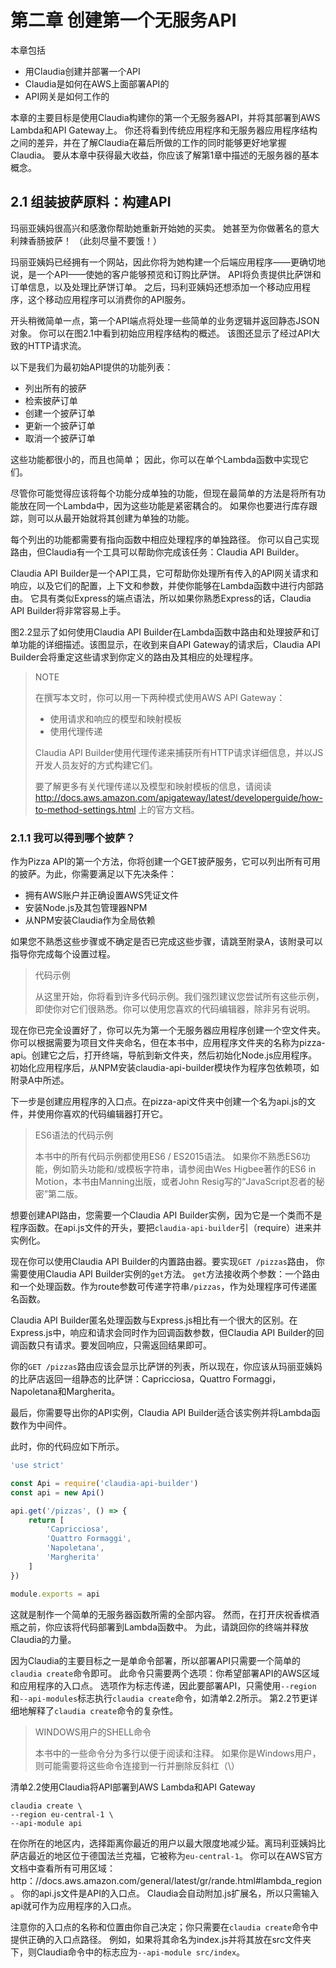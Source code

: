 # 第二章 创建第一个无服务API

本章包括

- 用Claudia创建并部署一个API
- Claudia是如何在AWS上面部署API的
- API网关是如何工作的

本章的主要目标是使用Claudia构建你的第一个无服务器API，并将其部署到AWS Lambda和API Gateway上。 你还将看到传统应用程序和无服务器应用程序结构之间的差异，并在了解Claudia在幕后所做的工作的同时能够更好地掌握Claudia。 要从本章中获得最大收益，你应该了解第1章中描述的无服务器的基本概念。

## 2.1 组装披萨原料：构建API

玛丽亚姨妈很高兴和感激你帮助她重新开始她的买卖。 她甚至为你做著名的意大利辣香肠披萨！ （此刻尽量不要饿！）

玛丽亚姨妈已经拥有一个网站，因此你将为她构建一个后端应用程序——更确切地说，是一个API——使她的客户能够预览和订购比萨饼。 API将负责提供比萨饼和订单信息，以及处理比萨饼订单。 之后，玛利亚姨妈还想添加一个移动应用程序，这个移动应用程序可以消费你的API服务。

开头稍微简单一点，第一个API端点将处理一些简单的业务逻辑并返回静态JSON对象。 你可以在图2.1中看到初始应用程序结构的概述。 该图还显示了经过API大致的HTTP请求流。

以下是我们为最初始API提供的功能列表：

- 列出所有的披萨
- 检索披萨订单
- 创建一个披萨订单
- 更新一个披萨订单
- 取消一个披萨订单

这些功能都很小的，而且也简单； 因此，你可以在单个Lambda函数中实现它们。

尽管你可能觉得应该将每个功能分成单独的功能，但现在最简单的方法是将所有功能放在同一个Lambda中，因为这些功能是紧密耦合的。 如果你也要进行库存跟踪，则可以从最开始就将其创建为单独的功能。

每个列出的功能都需要有指向函数中相应处理程序的单独路径。 你可以自己实现路由，但Claudia有一个工具可以帮助你完成该任务：Claudia API Builder。

Claudia API Builder是一个API工具，它可帮助你处理所有传入的API网关请求和响应，以及它们的配置，上下文和参数，并使你能够在Lambda函数中进行内部路由。 它具有类似Express的端点语法，所以如果你熟悉Express的话，Claudia API Builder将非常容易上手。

图2.2显示了如何使用Claudia API Builder在Lambda函数中路由和处理披萨和订单功能的详细描述。该图显示，在收到来自API Gateway的请求后，Claudia API Builder会将重定这些请求到你定义的路由及其相应的处理程序。

> NOTE
>
> 在撰写本文时，你可以用一下两种模式使用AWS API Gateway：
>
> - 使用请求和响应的模型和映射模板
> - 使用代理传递
>
> Claudia API Builder使用代理传递来捕获所有HTTP请求详细信息，并以JS开发人员友好的方式构建它们。
>
> 要了解更多有关代理传递以及模型和映射模板的信息，请阅读 http://docs.aws.amazon.com/apigateway/latest/developerguide/how-to-method-settings.html 上的官方文档。

### 2.1.1 我可以得到哪个披萨？

作为Pizza API的第一个方法，你将创建一个GET披萨服务，它可以列出所有可用的披萨。为此，你需要满足以下先决条件：

- 拥有AWS账户并正确设置AWS凭证文件
- 安装Node.js及其包管理器NPM
- 从NPM安装Claudia作为全局依赖

如果您不熟悉这些步骤或不确定是否已完成这些步骤，请跳至附录A，该附录可以指导你完成每个设置过程。

> 代码示例
>
> 从这里开始，你将看到许多代码示例。我们强烈建议您尝试所有这些示例，即使你对它们很熟悉。你可以使用您喜欢的代码编辑器，除非另有说明。

现在你已完全设置好了，你可以先为第一个无服务器应用程序创建一个空文件夹。你可以根据需要为项目文件夹命名，但在本书中，应用程序文件夹的名称为pizza-api。创建它之后，打开终端，导航到新文件夹，然后初始化Node.js应用程序。初始化应用程序后，从NPM安装claudia-api-builder模块作为程序包依赖项，如附录A中所述。

下一步是创建应用程序的入口点。在pizza-api文件夹中创建一个名为api.js的文件，并使用你喜欢的代码编辑器打开它。

> ES6语法的代码示例
>
> 本书中的所有代码示例都使用ES6 / ES2015语法。 如果你不熟悉ES6功能，例如箭头功能和/或模板字符串，请参阅由Wes Higbee著作的ES6 in Motion，本书由Manning出版，或者John Resig写的“JavaScript忍者的秘密”第二版。

想要创建API路由，您需要一个Claudia API Builder实例，因为它是一个类而不是程序函数。在api.js文件的开头，要把`claudia-api-builder`引（require）进来并实例化。

现在你可以使用Claudia API Builder的内置路由器。要实现`GET /pizzas`路由， 你需要使用Claudia API Builder实例的`get`方法。 `get`方法接收两个参数：一个路由和一个处理函数。作为route参数可传递字符串`/pizzas`，作为处理程序可传递匿名函数。

Claudia API Builder匿名处理函数与Express.js相比有一个很大的区别。在Express.js中，响应和请求会同时作为回调函数参数，但Claudia API Builder的回调函数只有请求。要发回响应，只需返回结果即可。

你的`GET /pizzas`路由应该会显示比萨饼的列表，所以现在，你应该从玛丽亚姨妈的比萨店返回一组静态的比萨饼：Capricciosa，Quattro Formaggi，Napoletana和Margherita。

最后，你需要导出你的API实例，Claudia API Builder适合该实例并将Lambda函数作为中间件。

此时，你的代码应如下所示。

```javascript
'use strict'

const Api = require('claudia-api-builder')
const api = new Api()

api.get('/pizzas', () => {
    return [
        'Capricciosa',
        'Quattro Formaggi',
        'Napoletana',
        'Margherita'
    ]
})

module.exports = api
```

这就是制作一个简单的无服务器函数所需的全部内容。 然而，在打开庆祝香槟酒瓶之前，你应该将代码部署到Lambda函数中。 为此，请跳回你的终端并释放Claudia的力量。

因为Claudia的主要目标之一是单命令部署，所以部署API只需要一个简单的`claudia create`命令即可。 此命令只需要两个选项：你希望部署API的AWS区域和应用程序的入口点。 选项作为标志传递，因此要部署API，只需使用`--region`和`--api-modules`标志执行`claudia create`命令，如清单2.2所示。 第2.2节更详细地解释了`claudia create`命令的复杂性。

> WINDOWS用户的SHELL命令
>
> 本书中的一些命令分为多行以便于阅读和注释。 如果你是Windows用户，则可能需要将这些命令连接到一行并删除反斜杠（\）

清单2.2使用Claudia将API部署到AWS Lambda和API Gateway

```shell
claudia create \
--region eu-central-1 \
--api-module api
```

在你所在的地区内，选择距离你最近的用户以最大限度地减少延。离玛利亚姨妈比萨店最近的地区位于德国法兰克福，它被称为`eu-central-1`。 你可以在AWS官方文档中查看所有可用区域：http：//docs.aws.amazon.com/general/latest/gr/rande.html#lambda_region。
你的api.js文件是API的入口点。 Claudia会自动附加.js扩展名，所以只需输入api就可作为应用程序的入口点。

注意你的入口点的名称和位置由你自己决定；你只需要在`claudia create`命令中提供正确的入口点路径。 例如，如果将其命名为index.js并将其放在src文件夹下，则Claudia命令中的标志应为`--api-module src/index`。

